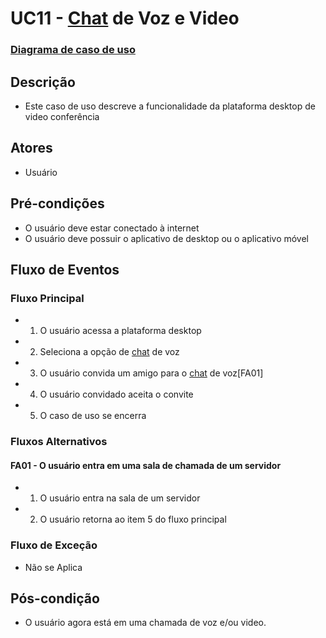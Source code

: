 # UC11 - [Chat](Group-Chat) de Voz e Video
### [Diagrama de caso de uso](Diagrama-Chat-de-Voz)
## Descrição
* Este caso de uso descreve a funcionalidade da plataforma desktop de video conferência
## Atores
* Usuário
## Pré-condições
* O usuário deve estar conectado à internet
* O usuário deve possuir o aplicativo de desktop ou o aplicativo móvel

## Fluxo de Eventos
### Fluxo Principal
* 1. O usuário acessa a plataforma desktop
* 2. Seleciona a opção de [chat](Group-Chat) de voz
* 3. O usuário convida um amigo para o [chat](Group-Chat) de voz[FA01]
* 4. O usuário convidado aceita o convite
* 5. O caso de uso se encerra
### Fluxos Alternativos
#### FA01 - O usuário entra em uma sala de chamada de um servidor
* 1. O usuário entra na sala de um servidor
* 2. O usuário retorna ao item 5 do fluxo principal

### Fluxo de Exceção
* Não se Aplica
## Pós-condição
* O usuário agora está em uma chamada de voz e/ou video.